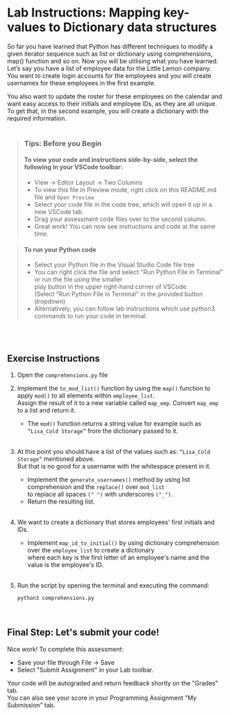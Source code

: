 # Lab Instructions: Mapping key-values to Dictionary data structures 

So far you have learned that Python has different techniques to modify a given iterator sequence such as list or dictionary using comprehensions,  
map() function and so on. Now you will be utilising what you have learned. Let’s say you have a list of employee data for the Little Lemon company.  
You want to create login accounts for the employees and you will create usernames for these employees in the first example. 

You also want to update the roster for these employees on the calendar and want easy access to their initials and employee IDs, as they are all unique.  
To get that, in the second example, you will create a dictionary with the required information. 
<br><br>

> ### **Tips: Before you Begin**
> #### **To view your code and instructions side-by-side**, select the following in your VSCode toolbar:
> - View -> Editor Layout -> Two Columns
> - To view this file in Preview mode, right click on this README.md file and `Open Preview`
> - Select your code file in the code tree, which will open it up in a new VSCode tab.
> - Drag your assessment code files over to the second column. 
> - Great work! You can now see instructions and code at the same time. 
 
> #### **To run your Python code**
> - Select your Python file in the Visual Studio Code file tree 
> - You can right click the file and select "Run Python File in Terminal" 
>   or run the file using the smaller   
    play button in the upper right-hand corner 
>   of VSCode.  
    (Select "Run Python File in Terminal" in the provided button dropdown)
> - Alternatively, you can follow lab instructions which use python3 commands to run your code in terminal.
> 
 <br><br> 

## Exercise Instructions

1. Open the `comprehensions.py` file

2. Implement the `to_mod_list()` function by using the `map()` function to apply `mod()`
   to all elements within `employee_list`.  
    Assign the result of it to a new variable called `map_emp`. Convert `map_emp` to a list and return it. 
   - The `mod()` function returns a string value for example such as `“Lisa_Cold Storage”` from the dictionary passed to it. <br><br>

3. At this point you should have a list of the values such as: `“Lisa_Cold Storage”` mentioned above.  
But that is no good for a username with the whitespace present in it.  
    - Implement the `generate_usernames()` method by using list comprehension and the `replace()` over `mod_list`  
  to replace all spaces `(" ")` with underscores `("_")`. 
    - Return the resulting list. <br><br>

4. We want to create a dictionary that stores employees' first initials and IDs. 
    - Implement `map_id_to_initial()` by using dictionary 
comprehension over the `employee_list` to create a dictionary   
where each key is the 
first letter of an employee's name and the value is the employee's ID.<br><br>

5. Run the script by opening the terminal and executing the command:
    ```
    python3 comprehensions.py
    ```

<br>


## Final Step: Let's submit your code!
Nice work! To complete this assessment:
- Save your file through File -> Save 
- Select "Submit Assignment" in your Lab toolbar. 

Your code will be autograded and return feedback shortly on the "Grades" tab.  
You can also see your score in your Programming Assignment "My Submission" tab.
<br> <br> 